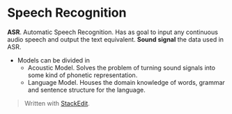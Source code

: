 
# Speech Recognition

**ASR**. Automatic Speech Recognition. Has as goal to input any continuous audio speech and output the text equivalent.
**Sound signal** the data used in ASR.
- Models can be divided in 
	- Acoustic Model. Solves the problem of turning sound signals into some kind of phonetic representation.
	- Language Model. Houses the domain knowledge of words, grammar and sentence structure for the language.

> Written with [StackEdit](https://stackedit.io/).
<!--stackedit_data:
eyJoaXN0b3J5IjpbMjAwNzY1MDQ1MF19
-->